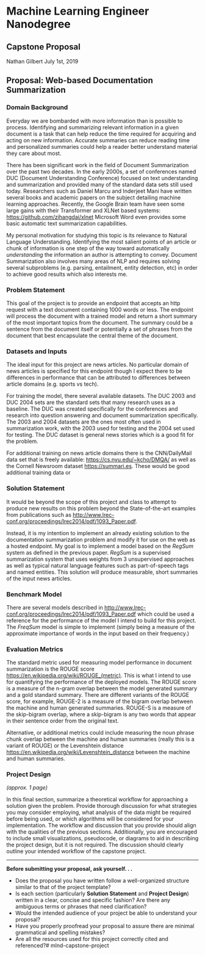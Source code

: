 #  Machine Learning Engineer Nanodegree

## Capstone Proposal
Nathan Gilbert
July 1st, 2019

## Proposal: Web-based Documentation Summarization

### Domain Background

Everyday we are bombarded with more information than is possible to process.
Identifying and summarizing relevant information in a given document is a task
that can help reduce the time required for acquiring and acting on new
information. Accurate summaries can reduce reading time and personalized
summaries could help a reader better understand material they care about most.

There has been significant work in the field of Document Summarization over the
past two decades. In the early 2000s, a set of conferences named DUC (Document
Understanding Conference) focused on text understanding and summarization and
provided many of the standard data sets still used today. Researchers such as
Daniel Marcu and Inderjeet Mani have written several books and academic papers
on the subject detailing machine learning approaches. Recently, the Google
Brain team have seen some large gains with their Transformer and XLNet based
systems: <https://github.com/zihangdai/xlnet> Microsoft Word even provides some
basic automatic text summarization capabilities.

My personal motivation for studying this topic is its relevance to Natural
Language Understanding. Identifying the most salient points of an article or
chunk of information is one step of the way toward automatically
_understanding_ the information an author is attempting to convey. Document
Summarization also involves many areas of NLP and requires solving several
subproblems (e.g. parsing, entailment, entity detection, etc) in order to
achieve good results which also interests me.

### Problem Statement

This goal of the project is to provide an endpoint that accepts an http request
with a text document containing 1000 words or less. The endpoint will process
the document with a trained model and return a short summary of the most
important topics from the document. The summary could be a sentence from the
document itself or potentially a set of phrases from the document that best
encapsulate the central theme of the document.

### Datasets and Inputs

The ideal input for this project are news articles. No particular domain of news
articles is specified for this endpoint though I expect there to be differences
in performance that can be attributed to differences between article domains
(e.g. sports vs tech).

For training the model, there several available datasets. The DUC 2003 and DUC
2004 sets are the standard sets that many research uses as a baseline. The DUC
was created specifically for the conferences and research into question
answering and document summarization specifically. The 2003 and 2004 datasets
are the ones most often used in summarization work, with the 2003 used for
testing and the 2004 set used for testing. The DUC dataset is general news
stories which is a good fit for the problem.

For additional training on news article domains there is the CNN/DailyMail data
set that is freely available: <https://cs.nyu.edu/~kcho/DMQA/> as well as the
Cornell Newsroom dataset <https://summari.es>. These would be good additional
training data or

### Solution Statement

It would be beyond the scope of this project and class to attempt to produce new
results on this problem beyond the State-of-the-art examples from publications
such as <http://www.lrec-conf.org/proceedings/lrec2014/pdf/1093_Paper.pdf>.

Instead, it is my intention to implement an already existing solution to the
documentation summarization problem and modify it for use on the web as a hosted
endpoint. My goal is to implement a model based on the _RegSum_ system as
defined in the previous paper. _RegSum_ is a supervised summarization system
that uses weights from 3 unsupervised approaches as well as typical natural
language features such as part-of-speech tags and named entities. This solution
will produce measurable, short summaries of the input news articles.

### Benchmark Model

There are several models described in
<http://www.lrec-conf.org/proceedings/lrec2014/pdf/1093_Paper.pdf>  which could
be used a reference for the performance of the model I intend to build for this
project. The _FreqSum_ model is simple to implement (simply being a measure of
the approximate importance of words in the input based on their frequency.)

### Evaluation Metrics

The standard metric used for measuring model performance in document
summarization is the ROUGE score <https://en.wikipedia.org/wiki/ROUGE_(metric)>.
This is what I intend to use for quantifying the performance of the deployed
models. The ROUGE score is a measure of the n-gram overlap between the model
generated summary and a gold standard summary. There are different variants of
the ROUGE score, for example, ROUGE-2 is a measure of the bigram overlap between
the machine and human generated summaries. ROUGE-S is a measure of the
skip-bigram overlap, where a skip-bigram is any two words that appear in their
sentence order from the original text.

Alternative, or additional metrics could include measuring the noun phrase chunk
overlap between the machine and human summaries (really this is a variant of
ROUGE) or the Levenshtein distance
<https://en.wikipedia.org/wiki/Levenshtein_distance> between the machine and
human summaries.

### Project Design
_(approx. 1 page)_

In this final section, summarize a theoretical workflow for approaching
a solution given the problem. Provide thorough discussion for what strategies
you may consider employing, what analysis of the data might be required before
being used, or which algorithms will be considered for your implementation. The
workflow and discussion that you provide should align with the qualities of the
previous sections. Additionally, you are encouraged to include small
visualizations, pseudocode, or diagrams to aid in describing the project design,
but it is not required. The discussion should clearly outline your intended
workflow of the capstone project.

-----------

**Before submitting your proposal, ask yourself. . .**

- Does the proposal you have written follow a well-organized structure similar to that of the project template?
- Is each section (particularly **Solution Statement** and **Project Design**) written in a clear, concise and specific fashion? Are there any ambiguous terms or phrases that need clarification?
- Would the intended audience of your project be able to understand your proposal?
- Have you properly proofread your proposal to assure there are minimal grammatical and spelling mistakes?
- Are all the resources used for this project correctly cited and referenced?# mlnd-capstone-project
